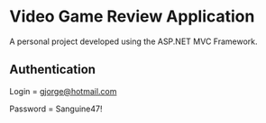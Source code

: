 # Video Game Review Application

A personal project developed using the ASP.NET MVC Framework.

## Authentication
Login = gjorge@hotmail.com

Password = Sanguine47!

